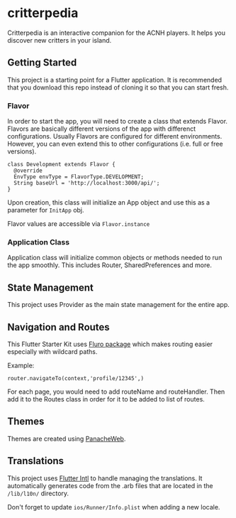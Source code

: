 # critterpedia

Critterpedia is an interactive companion for the ACNH players. It helps you discover new critters in your island.

## Getting Started

This project is a starting point for a Flutter application. It is recommended that you download this repo instead of cloning it so that you can start fresh. 

### Flavor

In order to start the app, you will need to create a class that extends Flavor. Flavors are basically different versions of the app with differenct configurations. Usually Flavors are configured for different environments. However, you can even extend this to other configurations (i.e. full or free versions).

```
class Development extends Flavor {
  @override
  EnvType envType = FlavorType.DEVELOPMENT;
  String baseUrl = 'http://localhost:3000/api/';
}
```

Upon creation, this class will initialize an App object and use this as a parameter for ```InitApp``` obj.

Flavor values are accessible via ```Flavor.instance```

### Application Class

Application class will initialize common objects or methods needed to run the app smoothly. This includes Router, SharedPreferences and more.

## State Management

This project uses Provider as the main state management for the entire app.

## Navigation and Routes

This Flutter Starter Kit uses [Fluro package](https://pub.dev/packages/fluro) which makes routing easier especially with wildcard paths.

Example:

```
router.navigateTo(context,'profile/12345',)
```

For each page, you would need to add routeName and routeHandler. Then add it to the Routes class in order for it to be added to list of routes.

## Themes

Themes are created using [PanacheWeb](https://rxlabz.github.io/panache_web).

## Translations

This project uses [Flutter Intl](https://marketplace.visualstudio.com/items?itemName=localizely.flutter-intl) to handle managing the translations. It automatically generates code from the .arb files that are located in the ```/lib/l10n/``` directory.

Don't forget to update ```ios/Runner/Info.plist``` when adding a new locale.


